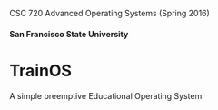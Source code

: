   CSC 720 Advanced Operating Systems
  (Spring 2016)
#### San Francisco State University

# TrainOS
A simple preemptive Educational Operating System
